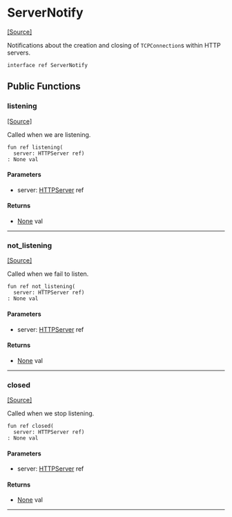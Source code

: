 # ServerNotify
<span class="source-link">[[Source]](src/http/server_notify.md#L16)</span>

Notifications about the creation and closing of `TCPConnection`s
within HTTP servers.


```pony
interface ref ServerNotify
```

## Public Functions

### listening
<span class="source-link">[[Source]](src/http/server_notify.md#L21)</span>


Called when we are listening.


```pony
fun ref listening(
  server: HTTPServer ref)
: None val
```
#### Parameters

*   server: [HTTPServer](http-HTTPServer.md) ref

#### Returns

* [None](builtin-None.md) val

---

### not_listening
<span class="source-link">[[Source]](src/http/server_notify.md#L27)</span>


Called when we fail to listen.


```pony
fun ref not_listening(
  server: HTTPServer ref)
: None val
```
#### Parameters

*   server: [HTTPServer](http-HTTPServer.md) ref

#### Returns

* [None](builtin-None.md) val

---

### closed
<span class="source-link">[[Source]](src/http/server_notify.md#L33)</span>


Called when we stop listening.


```pony
fun ref closed(
  server: HTTPServer ref)
: None val
```
#### Parameters

*   server: [HTTPServer](http-HTTPServer.md) ref

#### Returns

* [None](builtin-None.md) val

---

